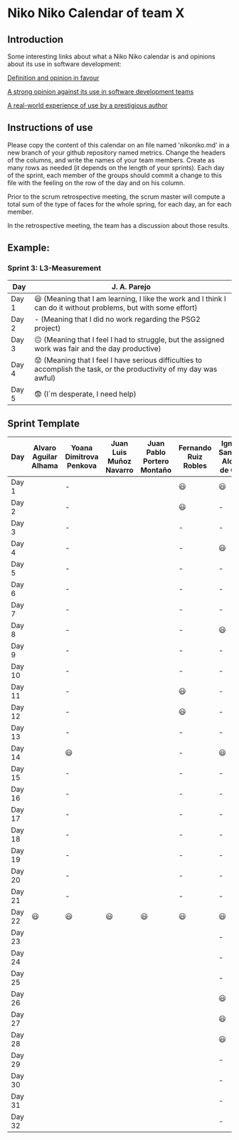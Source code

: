 # Niko Niko Calendar of team X
## Introduction
Some interesting links about what a Niko Niko calendar is and opinions about its use in software development:

[Definition and opinion in favour](https://blog.teammood.com/2018/07/24/evaluating-your-teams-health-with-the-niko-niko-calendar.html?utm_source=google&utm_medium=cpc&utm_campaign=blog-niko-niko&utm_content=niko-niko&utm_term=niko%20niko%20calendar&gclid=Cj0KCQjwsYb0BRCOARIsAHbLPhGYfc7zpSwEDx8KE3VjlsTyy1M1F8O8lxyOPWQTpjf71RjXeD5rgWsaAmEhEALw_wcB)

[A strong opinion against its use in software development teams](https://www.tinypulse.com/blog/sk-niko-niko-calendar-workplace-morale)

[A real-world experience of use by a prestigious author](https://www.javiergarzas.com/2015/05/calendarios-niko-niko.html)
## Instructions of use
Please copy the content of this calendar on an file named 'nikoniko.md' in a new branch of your github repository named metrics.
Change the headers of the columns, and write the names of your team members.
Create as many rows as needed (it depends on the length of your sprints).
Each day of the sprint, each member of the groups should commit a change to this file with the feeling on the row of the day and on his column. 

Prior to the scrum retrospective meeting, the scrum master will compute a total sum of the type of faces for the whole spring, for each day, an for each member.

In the retrospective meeting, the team has a discussion about those results.

## Example:

### Sprint 3: L3-Measurement 

| Day           | J. A. Parejo  |
| ------------- | ------------- |
| Day 1         |    :smiley: (Meaning that I am learning, I like the work and I think I can do it without problems, but with some effort) |
| Day 2         |    - (Meaning that I did no work regarding the PSG2 project)           |
| Day 3         |    :neutral_face:  (Meaning that I feel I had to struggle, but the assigned work was fair and the day productive)          |:fearful:
| Day 4         |    :worried: (Meaning that I feel I have serious difficulties to accomplish the task, or the productivity of my day was awful)           |
| Day 5         |    :fearful:   (I´m desperate, I need help)        |


## Sprint Template

| Day           | Alvaro Aguilar Alhama    | Yoana Dimitrova Penkova     | Juan Luis Muñoz Navarro     | Juan Pablo Portero Montaño    | Fernando Ruiz Robles     | Ignacio Sanabria Alonso de Caso     |
| ------------- | ------------- | -------------  | -------------  | -------------  | -------------  | -------------  |
| Day 1         |               |-               |                |                |:smiley:        |:smiley:        |
| Day 2         |               |-               |                |                |:smiley:        |-               |
| Day 3         |               |-               |                |                |-               |-               |
| Day 4         |               |-               |                |                |-               |:smiley:        |
| Day 5         |               |-               |                |                |-               |-               |
| Day 6         |               |-               |                |                |-               |-               |
| Day 7         |               |-               |                |                |-               |-               |
| Day 8         |               |-               |                |                |-               |:smiley:        |
| Day 9         |               |-               |                |                |-               |-               |
| Day 10        |               |-               |                |                |-               |-               |
| Day 11        |               |-               |                |                |:smiley:        |-               |
| Day 12        |               |-               |                |                |:smiley:        |-               |
| Day 13        |               |-               |                |                |-               |-               |
| Day 14        |               |:smiley:        |                |                |-               |:smiley:        |
| Day 15        |               |-               |                |                |-               |-               |
| Day 16        |               |-               |                |                |-               |-               |
| Day 17        |               |-               |                |                |-               |-               |
| Day 18        |               |-               |                |                |-               |-               |
| Day 19        |               |-               |                |                |-               |-               |
| Day 20        |               |-               |                |                |-               |-               |
| Day 21        |               |-               |                |                |-               |-               |
| Day 22        |:smiley:       |:smiley:        |:smiley:        |:smiley:        |:smiley:        |:smiley:        |
| Day 23        |               |                |                |                |                |-               |
| Day 24        |               |                |                |                |                |-               |
| Day 25        |               |                |                |                |                |-               |
| Day 26        |               |                |                |                |                |:smiley:        |
| Day 27        |               |                |                |                |                |:smiley:        |
| Day 28        |               |                |                |                |                |:smiley:        |
| Day 29        |               |                |                |                |                |-               |
| Day 30        |               |                |                |                |                |-               |
| Day 31        |               |                |                |                |                |-               |
| Day 32        |               |                |                |                |                |-               |
